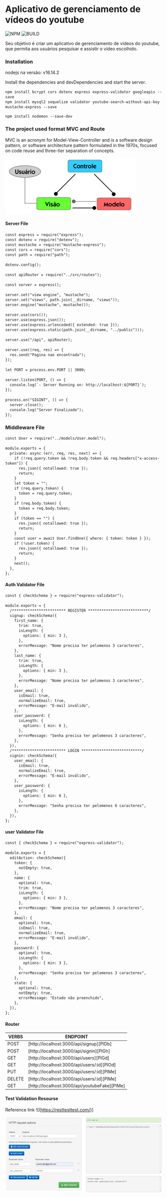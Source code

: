 # Aplicativo de gerenciamento de vídeos do youtube

![NPM](https://img.shields.io/npm/v/cors.svg) ![BUILD](https://camo.githubusercontent.com/7085e7e54b8fe93d5f84f3942b259714ec8ebd2d8d8ee0899ddc20ae851893ee/68747470733a2f2f696d672e736869656c64732e696f2f7472617669732f6d6f74646f746c612f646f74656e762f6d61737465722e7376673f7374796c653d666c61742d737175617265)

Seu objetivo é criar um aplicativo de gerenciamento de vídeos do youtube, que permita aos usuários pesquisar e assistir o vídeo escolhido.

### Installation
nodejs na versão: v16.14.2

Install the dependencies and devDependencies and start the server.

```
npm install bcrypt cors dotenv express express-validator googleapis --save
npm install mysql2 sequelize validator youtube-search-without-api-key mustache-express --save
```
```
npm install nodemon --save-dev
```

### The project used format MVC and Route
MVC is an acronym for Model-View-Controller and is a software design pattern, or software architecture pattern formulated in the 1970s, focused on code reuse and three-tier separation of concepts.

![MVC](https://github.com/cosmeaf/aplicativo_youtube/blob/master/public/img_github/padrao_mvc.jpg)

#### Server File

```
const express = require("express");
const dotenv = require("dotenv");
const mustache = require("mustache-express");
const cors = require("cors");
const path = require("path");

dotenv.config();

const apiRouter = require("../src/routes");

const server = express();

server.set("view engine", "mustache");
server.set("views", path.join(__dirname, "views"));
server.engine("mustache", mustache());

server.use(cors());
server.use(express.json());
server.use(express.urlencoded({ extended: true }));
server.use(express.static(path.join(__dirname, "../public")));

server.use("/api", apiRouter);

server.use((req, res) => {
  res.send("Pagina nao encontrada");
});

let PORT = process.env.PORT || 3000;

server.listen(PORT, () => {
  console.log(`- Server Running on: http://localhost:${PORT}`);
});

process.on("SIGINT", () => {
  server.close();
  console.log("Server Finalizado");
});
```

### Middleware File
```
const User = require("../models/User.model");

module.exports = {
  private: async (err, req, res, next) => {
    if (!req.query.token && !req.body.token && req.headers["x-access-token"]) {
      res.json({ notallowed: true });
      return;
    }
    let token = "";
    if (req.query.token) {
      token = req.query.token;
    }
    if (req.body.token) {
      token = req.body.token;
    }
    if (token == "") {
      res.json({ notallowed: true });
      return;
    }
    const user = await User.findOne({ where: { token: token } });
    if (!user.token) {
      res.json({ notallowed: true });
      return;
    }
    next();
  },
};

```

#### Auth Validator File
```
const { checkSchema } = require("express-validator");

module.exports = {
  /************************ REGISTER ***************************/
  signup: checkSchema({
    first_name: {
      trim: true,
      isLength: {
        options: { min: 3 },
      },
      errorMessage: "Nome precisa ter pelomenos 3 caracteres",
    },
    last_name: {
      trim: true,
      isLength: {
        options: { min: 3 },
      },
      errorMessage: "Nome precisa ter pelomenos 3 caracteres",
    },
    user_email: {
      isEmail: true,
      normalizeEmail: true,
      errorMessage: "E-mail inválido",
    },
    user_password: {
      isLength: {
        options: { min: 6 },
      },
      errorMessage: "Senha precisa ter pelomenos 3 caracteres",
    },
  }),
  /************************ LOGIN ***************************/
  signin: checkSchema({
    user_email: {
      isEmail: true,
      normalizeEmail: true,
      errorMessage: "E-mail inválido",
    },
    user_password: {
      isLength: {
        options: { min: 6 },
      },
      errorMessage: "Senha precisa ter pelomenos 6 caracteres",
    },
  }),
};

```

#### user Validator File
```
const { checkSchema } = require("express-validator");

module.exports = {
  editAction: checkSchema({
    token: {
      notEmpty: true,
    },
    name: {
      optional: true,
      trim: true,
      isLength: {
        options: { min: 3 },
      },
      errorMessage: "Nome precisa ter pelomenos 3 caracteres",
    },
    email: {
      optional: true,
      isEmail: true,
      normalizeEmail: true,
      errorMessage: "E-mail inválido",
    },
    password: {
      optional: true,
      isLength: {
        options: { min: 3 },
      },
      errorMessage: "Senha precisa ter pelomenos 3 caracteres",
    },
    state: {
      optional: true,
      notEmpty: true,
      errorMessage: "Estado não preenchido",
    },
  }),
};

```


#### Router
| VERBS | ENDPOINT |
| ------ | ------ |
| POST | [http://localhost:3000/api/signup][PlDb] |
| POST | [http://localhost:3000/api/signin][PlGh] |
| GET | [http://localhost:3000/api/users][PlGd] |
| GET | [http://localhost:3000/api/users/:id][PlOd] |
| PUT | [http://localhost:3000/api/users/:id][PlMe] |
| DELETE | [http://localhost:3000/api/users/:id][PlMe] |
| GET | [http://localhost:3000/api/youtubeFake][PlMe] |

#### Test Validation Resourse

Reference link ![(https://resttesttest.com/)]

![TEST](https://github.com/cosmeaf/aplicativo_youtube/blob/master/public/img_github/image-signin.jpg)

